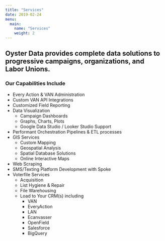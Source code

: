 ```yaml
---
title: "Services"
date: 2019-02-24
menu:
  main:
    name: "Services"
    weight: 2
---
```

## Oyster Data provides complete data solutions to progressive campaigns, organizations, and Labor Unions. ##

### Our Capabilities Include ###

* Every Action & VAN Administration
* Custom VAN API Integrations
* Customized Field Reporting
* Data Visualization
  * Campaign Dashboards
  * Graphs, Charts, Plots
  * Google Data Studio / Looker Studio Support
* Performant Orchestration Pipelines &  ETL processes 
* GIS Services
  * Custom Mapping
  * Geospatial Analysis
  * Spatial Database Solutions
  * Online Interactive Maps
* Web Scraping
* SMS/Texting Platform Development with Spoke
* Voterfile Services
  * Acquisition
  * List Hygiene & Repair
  * File Warehousing
  * Load to Your CRM(s) including
    * VAN
    * EveryAction
    * LAN
    * Ecanvasser
    * OpenField
    * Salesforce
    * BigQuery